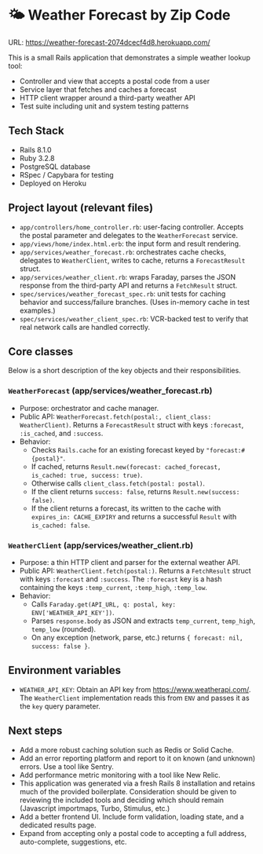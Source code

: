 # 🌤️ Weather Forecast by Zip Code

URL: https://weather-forecast-2074dcecf4d8.herokuapp.com/

This is a small Rails application that demonstrates a simple weather lookup tool:

- Controller and view that accepts a postal code from a user
- Service layer that fetches and caches a forecast
- HTTP client wrapper around a third-party weather API
- Test suite including unit and system testing patterns

## Tech Stack

- Rails 8.1.0
- Ruby 3.2.8
- PostgreSQL database
- RSpec / Capybara for testing
- Deployed on Heroku

## Project layout (relevant files)

- `app/controllers/home_controller.rb`: user-facing controller. Accepts the postal parameter and delegates to the `WeatherForecast` service.
- `app/views/home/index.html.erb`: the input form and result rendering.
- `app/services/weather_forecast.rb`: orchestrates cache checks, delegates to `WeatherClient`, writes to cache, returns a `ForecastResult` struct.
- `app/services/weather_client.rb`: wraps Faraday, parses the JSON response from the third-party API and returns a `FetchResult` struct.
- `spec/services/weather_forecast_spec.rb`: unit tests for caching behavior and success/failure branches. (Uses in-memory cache in test examples.)
- `spec/services/weather_client_spec.rb`: VCR-backed test to verify that real network calls are handled correctly.

## Core classes

Below is a short description of the key objects and their responsibilities.

### `WeatherForecast` (app/services/weather_forecast.rb)

- Purpose: orchestrator and cache manager.
- Public API: `WeatherForecast.fetch(postal:, client_class: WeatherClient)`. Returns a `ForecastResult` struct with keys `:forecast`, `:is_cached`, and `:success`.
- Behavior:
	- Checks `Rails.cache` for an existing forecast keyed by `"forecast:#{postal}"`.
	- If cached, returns `Result.new(forecast: cached_forecast, is_cached: true, success: true)`.
	- Otherwise calls `client_class.fetch(postal: postal)`.
	- If the client returns `success: false`, returns `Result.new(success: false)`.
	- If the client returns a forecast, its written to the cache with `expires_in: CACHE_EXPIRY` and returns a successful `Result` with `is_cached: false`.

### `WeatherClient` (app/services/weather_client.rb)

- Purpose: a thin HTTP client and parser for the external weather API.
- Public API: `WeatherClient.fetch(postal:)`. Returns a `FetchResult` struct with keys `:forecast` and `:success`. The `:forecast` key is a hash containing the keys `:temp_current`, `:temp_high`, `:temp_low`.
- Behavior:
	- Calls `Faraday.get(API_URL, q: postal, key: ENV['WEATHER_API_KEY'])`.
	- Parses `response.body` as JSON and extracts `temp_current`, `temp_high`, `temp_low` (rounded).
	- On any exception (network, parse, etc.) returns `{ forecast: nil, success: false }`.

## Environment variables

- `WEATHER_API_KEY`: Obtain an API key from https://www.weatherapi.com/. The `WeatherClient` implementation reads this from `ENV` and passes it as the `key` query parameter.

## Next steps

- Add a more robust caching solution such as Redis or Solid Cache.
- Add an error reporting platform and report to it on known (and unknown) errors. Use a tool like Sentry.
- Add performance metric monitoring with a tool like New Relic.
- This application was generated via a fresh Rails 8 installation and retains much of the provided boilerplate. Consideration should be given to reviewing the included tools and deciding which should remain (Javascript importmaps, Turbo, Stimulus, etc.)
- Add a better frontend UI. Include form validation, loading state, and a dedicated results page.
- Expand from accepting only a postal code to accepting a full address, auto-complete, suggestions, etc.
